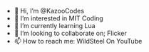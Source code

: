 - 👋 Hi, I’m @KazooCodes
- 👀 I’m interested in MIT Coding
- 🌱 I’m currently learning Lua
- 💞️ I’m looking to collaborate on; Flicker
- 📫 How to reach me: WildSteel On YouTube

<!---
KazooCodes/KazooCodes is a ✨ special ✨ repository because its `README.md` (this file) appears on your GitHub profile.
You can click the Preview link to take a look at your changes.
--->
